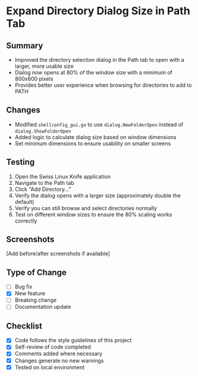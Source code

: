 # Expand Directory Dialog Size in Path Tab

## Summary
- Improved the directory selection dialog in the Path tab to open with a larger, more usable size
- Dialog now opens at 80% of the window size with a minimum of 800x600 pixels
- Provides better user experience when browsing for directories to add to PATH

## Changes
- Modified `shellconfig_gui.go` to use `dialog.NewFolderOpen` instead of `dialog.ShowFolderOpen`
- Added logic to calculate dialog size based on window dimensions
- Set minimum dimensions to ensure usability on smaller screens

## Testing
1. Open the Swiss Linux Knife application
2. Navigate to the Path tab
3. Click "Add Directory..."
4. Verify the dialog opens with a larger size (approximately double the default)
5. Verify you can still browse and select directories normally
6. Test on different window sizes to ensure the 80% scaling works correctly

## Screenshots
[Add before/after screenshots if available]

## Type of Change
- [ ] Bug fix
- [x] New feature
- [ ] Breaking change
- [ ] Documentation update

## Checklist
- [x] Code follows the style guidelines of this project
- [x] Self-review of code completed
- [x] Comments added where necessary
- [x] Changes generate no new warnings
- [x] Tested on local environment